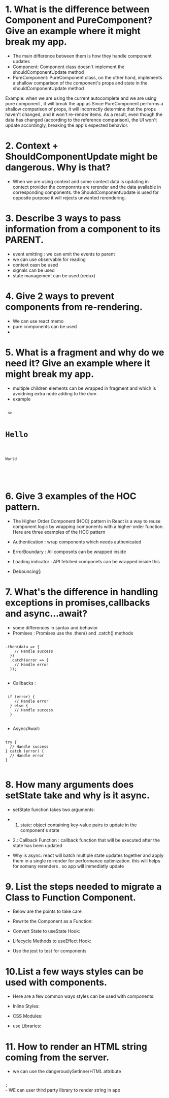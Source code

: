 # 1. What is the difference between Component and PureComponent? Give an example where it might break my app.
 - The main difference between them is how they handle component updates
 - Component:  Component class doesn't implement the shouldComponentUpdate method
 - PureComponent: PureComponent class, on the other hand, implements a shallow comparison of the component's props and state in the shouldComponentUpdate method

Example: when we are using the current autocomplete  and we are using pure component , it will break the app as Since PureComponent performs a shallow comparison of props, it will incorrectly determine that the props haven't changed, and it won't re-render items. As a result, even though the data has changed (according to the reference comparison), the UI won't update accordingly, breaking the app's expected behavior.


# 2. Context + ShouldComponentUpdate might be dangerous. Why is that?

 - When we are using context and some contect data is updating in contect provider the componrnts are rerender and the data available in corresponding components. the ShouldComponentUpdate is used for opposite purpose it will rejects unwanted rerendering.

# 3. Describe 3 ways to pass information from a component to its PARENT.

- event emitting : we can emit the events to parent
- we can use observable for reading
- context casn be used
- signals can be used
- state management can be used (redux)


# 4. Give 2 ways to prevent components from re-rendering.

 - We can use react memo
 - pure components can be used
 - 



# 5. What is a fragment and why do we need it? Give an example where it might break my app.

 - multiple children elements  can be wrapped in fragment and which is avoidning extra node adding to the dom
 - example
 <code>
 <>
      <h1>Hello</h1>
      <p>World</p>
    </>
 </code>


# 6. Give 3 examples of the HOC pattern.
 - The Higher Order Component (HOC) pattern in React is a way to reuse component logic by wrapping components with a higher-order function. Here are three examples of the HOC pattern

  - Authentication : wrap components which needs authenicated
  - ErrorBoundary : All composnts can be wrapped inside 
  - Loading indicator : API fetched componets can be wrapped inside this
  - Debouncing§


# 7. What's the difference in handling exceptions in promises,callbacks and async...await?

 - some differences in syntax and behavior
 - Promises : Promises use the .then() and .catch() methods
 <code>
.then(data => {
    // Handle success
  })
  .catch(error => {
    // Handle error
  });
 </code>

 - Callbacks : 
 <code>
 if (error) {
    // Handle error
  } else {
    // Handle success
  }
 </code>

 - Async/Await:
 <code>
try {
  // Handle success
} catch (error) {
  // Handle error
}
 </code>

# 8. How many arguments does setState take and why is it async.

- setState function takes two arguments:
 - 1. state: object containing key-value pairs to update in the component's state
 - 2.: Callback Function : callback function that will be executed after the state has been updated 

 - Why is async: react will  batch multiple state updates together and apply them in a single re-render for performance optimization. this will helps for somany rerenders . so app will immediatly update


# 9. List the steps needed to migrate a Class to Function Component.

- Below are the points to take care

- Rewrite the Component as a Function:
- Convert State to useState Hook:
- Lifecycle Methods to useEffect Hook:
- Use the jest to test  for components


# 10.List a few ways styles can be used with components.

- Here are a few common ways styles can be used with components:

- Inline Styles:
- CSS Modules:
- use Libraries: 

# 11. How to render an HTML string coming from the server.
- we can use the dangerouslySetInnerHTML attribute
<code>
<div dangerouslySetInnerHTML={{ __html: string from the server }} />;
</code>
- WE can user third party library to render string in app


